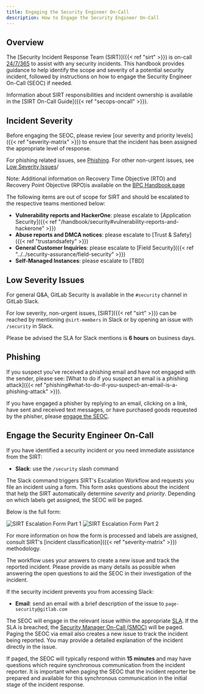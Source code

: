 ```yaml
---
title: Engaging the Security Engineer On-Call
description: How to Engage the Security Engineer On-Call
---
```


## Overview

The [Security Incident Response Team (SIRT)]({{< ref "sirt" >}}) is on-call [24/7/365](/handbook/on-call/#security-team-on-call-rotation) to assist with any security incidents. This handbook provides guidance to help identify the scope and severity of a potential security incident, followed by instructions on how to engage the Security Engineer On-Call (SEOC) if needed.

Information about SIRT responsibilities and incident ownership is available in the [SIRT On-Call Guide]({{< ref "secops-oncall" >}}).

## Incident Severity

Before engaging the SEOC, please review [our severity and priority levels]({{< ref "severity-matrix" >}}) to ensure that the incident has been assigned the appropriate level of response.

For phishing related issues, see [Phishing](#phishing). For other non-urgent issues, see [Low Severity Issues](#low-severity-issues)/

Note: Additional information on Recovery Time Objective (RTO) and Recovery Point Objective (RPO)is available on the [BPC Handbook page](https://about.gitlab.com/handbook/business-technology/gitlab-business-continuity-plan/)

The following items are out of scope for SIRT and should be escalated to the respective teams mentioned below:

- **Vulnerability reports and HackerOne**: please escalate to [Application Security]({{< ref "/handbook/security#vulnerability-reports-and-hackerone" >}})
- **Abuse reports and DMCA notices**: please escalate to [Trust & Safety]({{< ref "trustandsafety" >}})
- **General Customer Inquiries**: please escalate to [Field Security]({{< ref "../../security-assurance/field-security" >}})
- **Self-Managed Instances**: please escalate to [TBD]

## Low Severity Issues

For general Q&A, GitLab Security is available in the `#security` channel in GitLab Slack.

For low severity, non-urgent issues, [SIRT]({{< ref "sirt" >}}) can be reached by mentioning `@sirt-members` in Slack or by opening an issue with `/security` in Slack.

Please be advised the SLA for Slack mentions is **6 hours** on business days.

## Phishing

If you suspect you've received a phishing email and have not engaged with the sender, please see: [What to do if you suspect an email is a phishing attack]({{< ref "phishing#what-to-do-if-you-suspect-an-email-is-a-phishing-attack" >}}).

If you have engaged a phisher by replying to an email, clicking on a link, have sent and received text messages, or have purchased goods requested by the phisher, please [engage the SEOC](#engage-the-security-engineer-on-call).

## Engage the Security Engineer On-Call

If you have identified a security incident or you need immediate assistance from the SIRT:

- **Slack**: use the `/security` slash command

The Slack command triggers SIRT's Escalation Workflow and requests you file an incident using a form. This form asks questions about the incident that help the SIRT automatically determine *severity* and *priority*. Depending on which labels get assigned, the SEOC will be paged.

Below is the full form:

![SIRT Escalation Form Part 1](../images/workflow1.png) ![SIRT Escalation Form Part 2](../images/workflow2.png)

For more information on how the form is processed and labels are assigned, consult SIRT's [incident classification]({{< ref "severity-matrix" >}}) methodology.

The workflow uses your answers to create a new issue and track the reported incident. Please provide as many details as possible when answering the open questions to aid the SEOC in their investigation of the incident.

If the security incident prevents you from accessing Slack:

- **Email**: send an email with a brief description of the issue to `page-security@gitlab.com`

The SEOC will engage in the relevant issue within the appropriate [SLA](/handbook/on-call/#security-team-on-call-rotation). If the SLA is breached, the [Security Manager On-Call (SMOC)](/handbook/on-call/#security-managers) will be paged. Paging the SEOC via email also creates a new issue to track the incident being reported. You may provide a detailed explanation of the incident directly in the issue.

If paged, the SEOC will typically respond within **15 minutes** and may have questions which require synchronous communication from the incident reporter. It is important when paging the SEOC that the incident reporter be prepared and available for this synchronous communication in the initial stage of the incident response.
